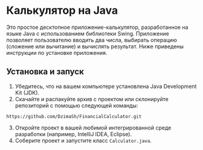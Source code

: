 # Калькулятор на Java

Это простое десктопное приложение-калькулятор, разработанное на языке Java с использованием библиотеки Swing. Приложение позволяет пользователю вводить два числа, выбирать операцию (сложение или вычитание) и вычислять результат. Ниже приведены инструкции по установке приложения.

## Установка и запуск

1. Убедитесь, что на вашем компьютере установлена Java Development Kit (JDK).
2. Скачайте и распакуйте архив с проектом или склонируйте репозиторий с помощью следующей команды:

```
https://github.com/DzimaSh/FinancialCalculator.git
```

3. Откройте проект в вашей любимой интегрированной среде разработки (например, IntelliJ IDEA, Eclipse).
4. Соберите проект и запустите класс `Calculator.java`.
